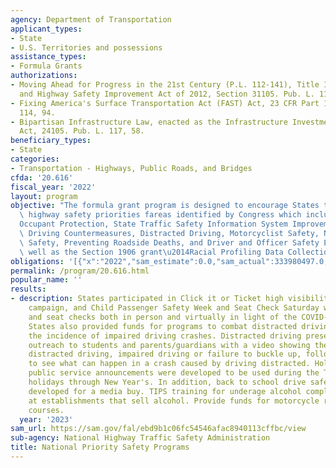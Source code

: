 ```yaml
---
agency: Department of Transportation
applicant_types:
- State
- U.S. Territories and possessions
assistance_types:
- Formula Grants
authorizations:
- Moving Ahead for Progress in the 21st Century (P.L. 112-141), Title I- Motor Vehicle
  and Highway Safety Improvement Act of 2012, Section 31105. Pub. L. 112, 141.
- Fixing America's Surface Transportation Act (FAST) Act, 23 CFR Part 1300. Pub. L.
  114, 94.
- Bipartisan Infrastructure Law, enacted as the Infrastructure Investment and Jobs
  Act, 24105. Pub. L. 117, 58.
beneficiary_types:
- State
categories:
- Transportation - Highways, Public Roads, and Bridges
cfda: '20.616'
fiscal_year: '2022'
layout: program
objective: "The formula grant program is designed to encourage States to address national\
  \ highway safety priorities fareas identified by Congress which includes \u2014\
  Occupant Protection, State Traffic Safety Information System Improvements, Impaired\
  \ Driving Countermeasures, Distracted Driving, Motorcyclist Safety, Nonmotorized\
  \ Safety, Preventing Roadside Deaths, and Driver and Officer Safety Education, as\
  \ well as the Section 1906 grant\u2014Racial Profiling Data Collection."
obligations: '[{"x":"2022","sam_estimate":0.0,"sam_actual":333980497.0,"usa_spending_actual":329700990.88},{"x":"2023","sam_estimate":343310498.0,"sam_actual":0.0,"usa_spending_actual":341359948.1},{"x":"2024","sam_estimate":367500000.0,"sam_actual":0.0,"usa_spending_actual":0.0}]'
permalink: /program/20.616.html
popular_name: ''
results:
- description: States participated in Click it or Ticket high visibility enforcement
    campaign, and Child Passenger Safety Week and Seat Check Saturday with press events
    and seat checks both in person and virtually in light of the COVID-19 health emergency.
    States also provided funds for programs to combat distracted driving and reduce
    the incidence of impaired driving crashes. Distracted driving presentations and
    outreach to students and parents/guardians with a video showing the dangers of
    distracted driving, impaired driving or failure to buckle up, followed by an opportunity
    to see what can happen in a crash caused by driving distracted. Holiday Safety
    public service announcements were developed to be used during the Thanksgiving
    holidays through New Year's. In addition, back to school drive safety spots were
    developed for a media buy. TIPS training for underage alcohol compliance checks
    at establishments that sell alcohol. Provide funds for motorcycle rider training
    courses.
  year: '2023'
sam_url: https://sam.gov/fal/ebd9b1c06fc54546afac8940113cffbc/view
sub-agency: National Highway Traffic Safety Administration
title: National Priority Safety Programs
---
```

